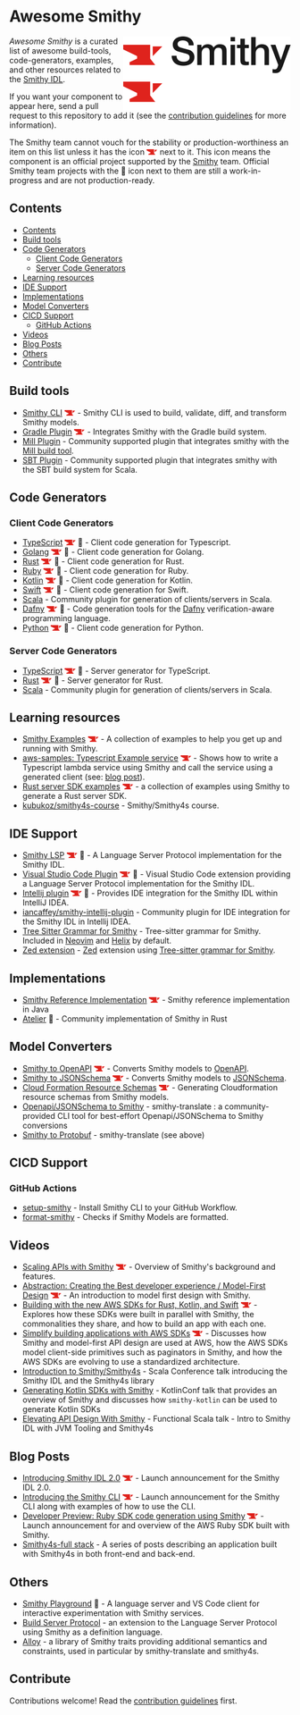 # Awesome Smithy

[<img src="/assets/smithy-light.svg#gh-light-mode-only" align="right" width="300">](https://smithy.io)
[<img src="/assets/smithy-dark.svg#gh-dark-mode-only" align="right" width="300">](https://smithy.io)

*Awesome Smithy* is a curated list of awesome build-tools, code-generators, examples, and other resources related to
the [Smithy IDL](https://github.com/awslabs/smithy).

If you want your component to appear here, send a pull request to this repository to add it (see the [contribution
guidelines](#contribute) for more information).

The Smithy team cannot vouch for the stability or production-worthiness an item on this list unless it has the icon
<img src="/assets/smithy-anvil.svg" alt="(official)" title="Smithy Official" height="10px"> next to it. This icon means the
component is an official project supported by the [Smithy](https://github.com/smithy-lang) team.
Official Smithy team projects with the 🚧 icon next to them are still a work-in-progress and are not production-ready.


## Contents
  - [Contents](#contents)
  - [Build tools](#build-tools)
  - [Code Generators](#code-generators)
    - [Client Code Generators](#client-code-generators)
    - [Server Code Generators](#server-code-generators)
  - [Learning resources](#learning-resources)
  - [IDE Support](#ide-support)
  - [Implementations](#implementations)
  - [Model Converters](#model-converters)
  - [CICD Support](#cicd-support)
    - [GitHub Actions](#github-actions)
  - [Videos](#videos)
  - [Blog Posts](#blog-posts)
  - [Others](#others)
  - [Contribute](#contribute)

## Build tools
* [Smithy CLI](https://github.com/smithy-lang/smithy/tree/main/smithy-cli) <img src="/assets/smithy-anvil.svg" alt="(official)" title="Smithy Official" height="10px"> - Smithy CLI is used to build, validate, diff, and transform Smithy models.
* [Gradle Plugin](https://github.com/smithy-lang/smithy-gradle-plugin) <img src="/assets/smithy-anvil.svg" alt="(official)" title="Smithy Official" height="10px"> - Integrates Smithy with the Gradle build system.
* [Mill Plugin](https://disneystreaming.github.io/smithy4s/docs/overview/installation/#mill) - Community supported plugin that integrates smithy with the [Mill build tool](https://github.com/com-lihaoyi/mill).
* [SBT Plugin](https://disneystreaming.github.io/smithy4s/docs/overview/installation/#sbt) - Community supported plugin that integrates smithy with the SBT build system for Scala.

## Code Generators
### Client Code Generators
* [TypeScript](https://github.com/awslabs/smithy-typescript) <img src="/assets/smithy-anvil.svg" alt="(official)" title="Smithy Official" height="10px"> 🚧 - Client code generation for Typescript.
* [Golang](https://github.com/aws/smithy-go) <img src="/assets/smithy-anvil.svg" alt="(official)" title="Smithy Official" height="10px"> 🚧 - Client code generation for Golang.
* [Rust](https://github.com/awslabs/smithy-rs) <img src="/assets/smithy-anvil.svg" alt="(official)" title="Smithy Official" height="10px"> 🚧 - Client code generation for Rust.
* [Ruby](https://github.com/awslabs/smithy-ruby) <img src="/assets/smithy-anvil.svg" alt="(official)" title="Smithy Official" height="10px"> 🚧 - Client code generation for Ruby.
* [Kotlin](https://github.com/awslabs/smithy-kotlin) <img src="/assets/smithy-anvil.svg" alt="(official)" title="Smithy Official" height="10px"> 🚧 - Client code generation for Kotlin.
* [Swift](https://github.com/awslabs/smithy-swift) <img src="/assets/smithy-anvil.svg" alt="(official)" title="Smithy Official" height="10px"> 🚧 - Client code generation for Swift.
* [Scala](https://github.com/disneystreaming/smithy4s) - Community plugin for generation of clients/servers in Scala.
* [Dafny](https://github.com/awslabs/smithy-dafny) <img src="/assets/smithy-anvil.svg" alt="(official)" title="Smithy Official" height="10px"> 🚧 - Code generation tools for the [Dafny](https://dafny.org/) verification-aware programming language.
* [Python](https://github.com/smithy-lang/smithy-python) <img src="/assets/smithy-anvil.svg" alt="(official)" title="Smithy Official" height="10px"> 🚧 - Client code generation for Python.

### Server Code Generators
* [TypeScript](https://github.com/awslabs/smithy-typescript) <img src="/assets/smithy-anvil.svg" alt="(official)" title="Smithy Official" height="10px"> 🚧 - Server generator for TypeScript.
* [Rust](https://github.com/awslabs/smithy-rs) <img src="/assets/smithy-anvil.svg" alt="(official)" title="Smithy Official" height="10px"> 🚧 - Server generator for Rust.
* [Scala](https://github.com/disneystreaming/smithy4s) - Community plugin for generation of clients/servers in Scala.


## Learning resources
* [Smithy Examples](https://github.com/smithy-lang/smithy-examples) <img src="/assets/smithy-anvil.svg" alt="(official)" title="Smithy Official" height="10px"> - A collection of examples to help you get up and running with Smithy.
* [aws-samples: Typescript Example service](https://github.com/aws-samples/smithy-server-generator-typescript-sample) <img src="/assets/smithy-anvil.svg" alt="(official)" title="Smithy Official" height="10px"> - Shows how to write a Typescript lambda service using Smithy and call the service using a generated client (see: [blog post](https://aws.amazon.com/blogs/devops/smithy-server-and-client-generator-for-typescript/)).
* [Rust server SDK examples](https://github.com/awslabs/smithy-rs/tree/main/examples) <img src="/assets/smithy-anvil.svg" alt="(official)" title="Smithy Official" height="10px"> - a collection of examples using Smithy to generate a Rust server SDK.
* [kubukoz/smithy4s-course](https://github.com/kubukoz/smithy4s-course) - Smithy/Smithy4s course.

## IDE Support
* [Smithy LSP](https://github.com/awslabs/smithy-language-server) <img src="/assets/smithy-anvil.svg" alt="(official)" title="Smithy Official" height="10px"> 🚧 - A Language Server Protocol implementation for the Smithy IDL.
* [Visual Studio Code Plugin](https://github.com/awslabs/smithy-vscode) <img src="/assets/smithy-anvil.svg" alt="(official)" title="Smithy Official" height="10px"> 🚧 - Visual Studio Code extension providing a Language Server Protocol implementation for the Smithy IDL.
* [Intellij plugin](https://github.com/awslabs/smithy-intellij) <img src="/assets/smithy-anvil.svg" alt="(official)" title="Smithy Official" height="10px"> 🚧 - Provides IDE integration for the Smithy IDL within IntelliJ IDEA.
* [iancaffey/smithy-intellij-plugin](https://github.com/iancaffey/smithy-intellij-plugin) - Community plugin for IDE integration for the Smithy IDL in Intellij IDEA.
* [Tree Sitter Grammar for Smithy](https://github.com/indoorvivants/tree-sitter-smithy) - Tree-sitter grammar for Smithy. Included in [Neovim](https://github.com/nvim-treesitter/nvim-treesitter) and [Helix](https://docs.helix-editor.com/) by default.
* [Zed extension](https://github.com/joshrutkowski/zed-smithy) - [Zed](https://zed.dev/) extension using [Tree-sitter grammar for Smithy](https://github.com/indoorvivants/tree-sitter-smithy).

## Implementations
* [Smithy Reference Implementation](https://github.com/awslabs/smithy) <img src="/assets/smithy-anvil.svg" alt="(official)" title="Smithy Official" height="10px"> - Smithy reference implementation in Java
* [Atelier](https://github.com/johnstonskj/rust-atelier) 🚧 - Community implementation of Smithy in Rust

## Model Converters
* [Smithy to OpenAPI](https://smithy.io/2.0/guides/converting-to-openapi.html#smithy-to-openapi) <img src="/assets/smithy-anvil.svg" alt="(official)" title="Smithy Official" height="10px"> - Converts Smithy models to [OpenAPI](https://www.openapis.org/).
* [Smithy to JSONSchema](https://github.com/awslabs/smithy/tree/main/smithy-jsonschema) <img src="/assets/smithy-anvil.svg" alt="(official)" title="Smithy Official" height="10px"> - Converts Smithy models to [JSONSchema](https://json-schema.org/).
* [Cloud Formation Resource Schemas](https://smithy.io/2.0/guides/generating-cloudformation-resources.html#smithy-to-cloudformation) <img src="/assets/smithy-anvil.svg" alt="(official)" title="Smithy Official" height="10px"> - Generating Cloudformation resource schemas from Smithy models.
* [Openapi/JSONSchema to Smithy](https://github.com/disneystreaming/smithy-translate) - smithy-translate : a community-provided CLI tool for best-effort Openapi/JSONSchema to Smithy conversions
* [Smithy to Protobuf](https://github.com/disneystreaming/smithy-translate) - smithy-translate (see above)

## CICD Support
### GitHub Actions
* [setup-smithy](https://github.com/marketplace/actions/setup-smithy) - Install Smithy CLI to your GitHub Workflow.
* [format-smithy](https://github.com/marketplace/actions/format-smithy) - Checks if Smithy Models are formatted.

## Videos
* [Scaling APIs with Smithy](https://www.youtube.com/watch?v=3GpZzu4guTE) <img src="/assets/smithy-anvil.svg" alt="(official)" title="Smithy Official" height="10px"> - Overview of Smithy's background and features.
* [Abstraction: Creating the Best developer experience / Model-First Design](https://youtu.be/gX2sHQafadA?t=1558) <img src="/assets/smithy-anvil.svg" alt="(official)" title="Smithy Official" height="10px"> - An introduction to model first design with Smithy.
* [Building with the new AWS SDKs for Rust, Kotlin, and Swift](https://www.youtube.com/watch?v=Nhk1K1AjYvg) <img src="/assets/smithy-anvil.svg" alt="(official)" title="Smithy Official" height="10px"> - Explores how these SDKs were built in parallel with Smithy, the commonalities they share, and how to build an app with each one.
* [Simplify building applications with AWS SDKs](https://www.youtube.com/watch?v=7J0UMAGgAdw) <img src="/assets/smithy-anvil.svg" alt="(official)" title="Smithy Official" height="10px"> - Discusses how Smithy and model-first API design are used at AWS, how the AWS SDKs model client-side primitives such as paginators in Smithy, and how the AWS SDKs are evolving to use a standardized architecture.
* [Introduction to Smithy/Smithy4s](https://www.youtube.com/watch?v=CA8qGXMQ3cE) - Scala Conference talk introducing the Smithy IDL and the Smithy4s library
* [Generating Kotlin SDKs with Smithy](https://www.youtube.com/watch?v=Wsra04prG-E) - KotlinConf talk that provides an overview of Smithy and discusses how `smithy-kotlin` can be used to generate Kotlin SDKs
* [Elevating API Design With Smithy](https://www.youtube.com/watch?v=tufEEuPn6Lk) - Functional Scala talk - Intro to Smithy IDL with JVM Tooling and Smithy4s 

## Blog Posts
* [Introducing Smithy IDL 2.0](https://aws.amazon.com/blogs/developer/introducing-smithy-idl-2-0/) <img src="/assets/smithy-anvil.svg" alt="(official)" title="Smithy Official" height="10px"> - Launch announcement for the Smithy IDL 2.0.
* [Introducing the Smithy CLI](https://aws.amazon.com/blogs/developer/introducing-the-smithy-cli/) <img src="/assets/smithy-anvil.svg" alt="(official)" title="Smithy Official" height="10px"> - Launch announcement for the Smithy CLI along with examples of how to use the CLI.
* [Developer Preview: Ruby SDK code generation using Smithy](https://aws.amazon.com/blogs/developer/developer-preview-smithy-code-generated-ruby-sdk/)  <img src="/assets/smithy-anvil.svg" alt="(official)" title="Smithy Official" height="10px"> - Launch announcement for and overview of the AWS Ruby SDK built with Smithy.
* [Smithy4s-full stack](https://blog.indoorvivants.com/2022-06-10-smithy4s-fullstack-part-1) - A series of posts describing an application built with Smithy4s in both front-end and back-end.

## Others
* [Smithy Playground](https://github.com/kubukoz/smithy-playground/) 🚧 - A language server and VS Code client for interactive experimentation with Smithy services.
* [Build Server Protocol](https://github.com/build-server-protocol/build-server-protocol) - an extension to the Language Server Protocol using Smithy as a definition language.
* [Alloy](https://github.com/disneystreaming/alloy/) - a library of Smithy traits providing additional semantics and constraints, used in particular by smithy-translate and smithy4s.

## Contribute
Contributions welcome! Read the [contribution guidelines](CONTRIBUTING.md) first.
